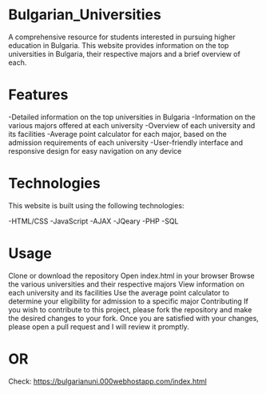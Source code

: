 # Bulgarian_Universities

A comprehensive resource for students interested in pursuing higher education in Bulgaria. This website provides information on the top universities in Bulgaria, their respective majors and a brief overview of each.

# Features
-Detailed information on the top universities in Bulgaria
-Information on the various majors offered at each university
-Overview of each university and its facilities
-Average point calculator for each major, based on the admission requirements of each university
-User-friendly interface and responsive design for easy navigation on any device
# Technologies
This website is built using the following technologies:

-HTML/CSS
-JavaScript
-AJAX
-JQeary
-PHP
-SQL
# Usage
Clone or download the repository
Open index.html in your browser
Browse the various universities and their respective majors
View information on each university and its facilities
Use the average point calculator to determine your eligibility for admission to a specific major
Contributing
If you wish to contribute to this project, please fork the repository and make the desired changes to your fork. Once you are satisfied with your changes, please open a pull request and I will review it promptly.
# OR 
Check: https://bulgarianuni.000webhostapp.com/index.html
